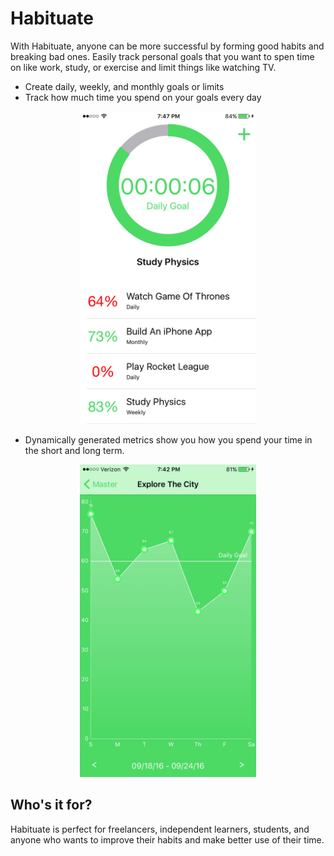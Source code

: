 # Habituate
With Habituate, anyone can be more successful by forming good habits and breaking bad ones. 
Easily track personal goals that you want to spen time on like work, study, or exercise and limit things like watching TV. 

* Create daily, weekly, and monthly goals or limits
* Track how much time you spend on your goals every day


<p align="center">
  <img width="281.25" height="500" src="https://github.com/mahkeeoh/Habituate/blob/master/Habituate/Assets.xcassets/Habituate_Screenshot_Web_1080x1920.imageset/Habituate_Screenshot_Web_1080x1920.jpg">
</p>


* Dynamically generated metrics show you how you spend your time in the short and long term. 



<p align="center">
  <img width="281.25" height="500" src="https://github.com/mahkeeoh/Habituate/blob/master/Habituate/Assets.xcassets/Screenshot%20Graph.imageset/Screenshot%20Graph.png">
</p>

## Who's it for?

Habituate is perfect for freelancers, independent learners, students, and anyone who wants to improve
their habits and make better use of their time. 
